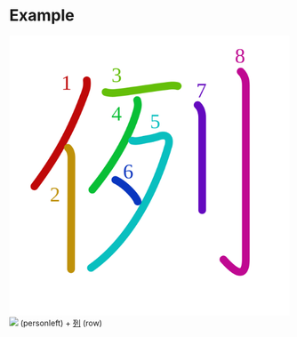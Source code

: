 # Example
![例](../Kanji/kanji-colorize/4f8b.svg)
![](http://www.kanjidamage.com/assets/radsmall/man-d0fa8d3e87b0dcd06a7777a6693f057bfe7d041f88edfa20c6663c61cf324435.jpg) (personleft) + [列](列.md) (row)